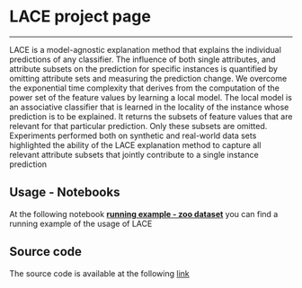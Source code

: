# LACE project page  
----

LACE is a model-agnostic explanation method that explains the individual predictions of any classifier. The influence of both single attributes, and attribute subsets on the prediction for specific instances is quantified by omitting attribute sets and measuring the prediction change. We overcome the exponential time complexity that derives from the computation of the power set of the feature values by learning a local model. The local model is an associative classifier that is learned in the locality of the instance whose prediction is to be explained. It returns the subsets of feature values that are relevant for that particular prediction. Only these subsets are omitted. Experiments performed both on synthetic and real-world data sets highlighted the ability of the LACE explanation method to capture all relevant attribute subsets that jointly contribute to a single instance prediction


Usage - Notebooks
-----
At the following notebook [**running example - zoo dataset**](https://github.com/elianap/LACE/blob/main/00_LACE_Running_Example_ZOO_X-PLAIN.ipynb) you can find a running example of the usage of LACE

Source code
-----
The source code is available at the following [link](https://github.com/elianap/LACE)
